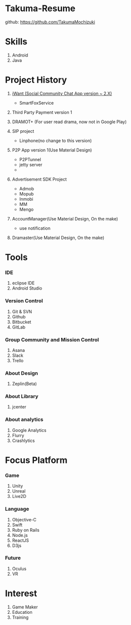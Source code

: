 # Takuma-Resume

github: https://github.com/TakumaMochizuki

# Skills
1. Android
2. Java

# Project History
1. [iWant (Social Community Chat App version ~ 2.X)](https://play.google.com/store/apps/details?id=com.project.iwantapp&hl=zh_TW)
    - SmartFoxService
2. Third Party Payment version 1
3. DRAMOT+ (For user read drama, now not in Google Play)
4. SIP project
    - Linphone(no change to this version)
5. P2P App version 1(Use Material Design)
    - P2PTunnel
    - jetty server
    - 
6. Advertisement SDK Project
    - Admob
    - Mopub
    - Inmobi
    - MM
    - Mengo
    
7. AccountManager(Use Material Design, On the make)
    - use notification
8. Dramaster(Use Material Design, On the make)

# Tools

### IDE
1. eclipse IDE
2. Android Studio

### Version Control
1. Git & SVN
2. Github
3. Bitbucket
4. GitLab

### Group Community and Mission Control
1. Asana
2. Slack
3. Trello

### About Design
1. Zeplin(Beta)

### About Library
1. jcenter

### About analytics
1. Google Analytics
2. Flurry
3. Crashlytics


# Focus Platform
### Game
1. Unity
2. Unreal
3. Live2D

### Language
1. Objective-C
2. Swift
3. Ruby on Rails
4. Node.js
5. ReactJS
6. D3js
 
### Future
1. Oculus
2. VR

# Interest
1. Game Maker
2. Education
3. Training

